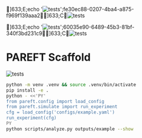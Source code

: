 ]633;E;echo '![tests](https://github.com/anulum/PAREFT/actions/workflows/python-tests.yml/badge.svg)';fe30ec88-0207-4ba4-a875-f969f139aaa2]633;C![tests](https://github.com/anulum/PAREFT/actions/workflows/python-tests.yml/badge.svg)

]633;E;echo '![tests](https://github.com/anulum/PAREFT/actions/workflows/python-tests.yml/badge.svg)';60035e90-6489-45b3-81bf-340f3bd231c9]633;C![tests](https://github.com/anulum/PAREFT/actions/workflows/python-tests.yml/badge.svg)

# PAREFT Scaffold
![tests](https://github.com/anulum/PAREFT/actions/workflows/python-tests.yml/badge.svg)

```bash
python -m venv .venv && source .venv/bin/activate
pip install -e .
python - <<'PY'
from pareft.config import load_config
from pareft.simulate import run_experiment
cfg = load_config('configs/example.yaml')
run_experiment(cfg)
PY
python scripts/analyze.py outputs/example --show